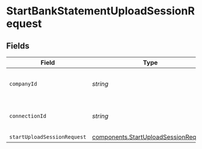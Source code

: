 # StartBankStatementUploadSessionRequest


## Fields

| Field                                                                                        | Type                                                                                         | Required                                                                                     | Description                                                                                  | Example                                                                                      |
| -------------------------------------------------------------------------------------------- | -------------------------------------------------------------------------------------------- | -------------------------------------------------------------------------------------------- | -------------------------------------------------------------------------------------------- | -------------------------------------------------------------------------------------------- |
| `companyId`                                                                                  | *string*                                                                                     | :heavy_check_mark:                                                                           | Unique identifier for a company.                                                             | 8a210b68-6988-11ed-a1eb-0242ac120002                                                         |
| `connectionId`                                                                               | *string*                                                                                     | :heavy_check_mark:                                                                           | Unique identifier for a connection.                                                          | 2e9d2c44-f675-40ba-8049-353bfcb5e171                                                         |
| `startUploadSessionRequest`                                                                  | [components.StartUploadSessionRequest](../../models/components/startuploadsessionrequest.md) | :heavy_minus_sign:                                                                           | N/A                                                                                          |                                                                                              |